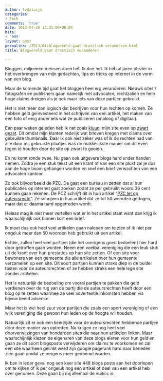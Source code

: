 ```yaml
---
author: tvdsluijs
categories:
- Tech
comments: 'true'
date: 2013-04-28 13:33:00+00:00
hits:
- '999'
layout: post
permalink: /2013/04/blogwereld-gaat-drastisch-veranderen.html
title: Blogwereld gaat drastisch veranderen

---
```

Bloggen, miljoenen mensen doen het. Ik doe het. Ik heb al jaren plezier in het overbrengen van mijn gedachten, tips en tricks op internet in de vorm van een blog.

Maar de komende tijd gaat het bloggen heel erg veranderen. Nieuws sites / fotografen en publishers gaan namelijk met advocaten, rechtzaken en hele hoge claims dreigen als je ook maar iets van deze partijen gebruikt.<!--more-->

Het is niet meer dan logisch dat bedrijven voor hun rechten op komen. Ze hebben geld geïnvesteerd in het schrijven van een artikel, het maken van een foto of enig ander iets wat ze publiceren (analoog of digitaal).

Een paar weken geleden heb ik net zoals <a href="http://www.kluun.nl/" target="_blank">kluun</a>, mijn site even op <a title="Site op zwart" href="https://www.vandersluijs.nl/2013/03/alle-plaatjes-weg-door-aankomende-rechtzaken.html" target="_blank">zwart gezet</a>. Dit omdat mijn klanten redelijk wat brieven kregen met claims over gebruikte thumbnails. Daar ik ook niet zeker was of ik de rechten had van alle door mij gebruikte plaatjes was de makkelijkste manier om dit even tegen te houden door de site op zwart te gooien.

En nu komt ronde twee. Nu gaan ook uitgevers blogs hard onder handen nemen. Zodra je een stuk tekst uit een krant of van een site plukt zal je dus aan de hoge boom gehangen worden en snel een brief verwachten van een advocaten kantoor.

Zo ook bijvoorbeeld de PZC. De gaat een bureau in zetten dat al hun publicaties op internet gaat zoeken zodat ze per gebruikt woord 36 cent kunnen gaan rekenen. De PCZ schrijft dit in hun artikel &#8220;[PZC let op auteursrecht](http://www.pzc.nl/copyright/pzc-let-op-auteursrecht-1.3788090)&#8220;. Ze schrijven in hun artikel dat ze tot 50 woorden gedogen, maar dat er daarna hard opgetreden wordt.

Helaas mag ik niet meer vertellen wat er in het artikel staat want dan krijg ik waarschijnlijk ook binnen kort een brief.

Ik moet dus ook heel veel artikelen gaan nalopen om te zien of ik niet per ongeluk meer dan 50 woorden heb gebruikt uit een artikel.

Echter, zullen heel veel partijen (die het overigens goed bedoelen) hier hard door getroffen gaan worden. Neem een voetbal vereniging die een leuk stuk uit de krant over hun prestaties op hun site zetten. Of een site voor bewoners van een gemeente die alle artikelen over hun gemeente verzamelen op een site. Dit soort partijen kunnen straks diep in de buidel tasten voor de auteursrechten of ze hebben straks een hele lege site zonder artikelen.

Het is natuurlijk de bedoeling om vooral partijen te pakken die geld verdienen over de rug van de partij die de auteursrechten heeft door een blog op te zetten waarmee ze veel advertentie inkomsten hebben via bijvoorbeeld adsense.

Maar het is wel heel zuur voor partijen die zoals een sport vereniging of een wijk vereniging die gewoon hun leden op de hoogte wil houden.

Natuurlijk zit er ook een keerzijde voor de auteursrechten hebbende partijen door deze manier van optreden. Nu krijgen ze nog heel veel doorverwijzingen van honderden sites die naar hun artikelen linken. Maar waarschijnlijk kiezen de eigenaren van deze blogs eieren voor hun geld en gaan ze dit soort blogsposts verwijderen om claims te voorkomen en zal een site waarheen gelinkt werd zijn google pagerank hard naar beneden zien gaan omdat ze nergens meer genoemd worden.

Ik ben in ieder geval nog een keer alle 448 blogs posts aan het doorlopen om te kijken of ik per ongeluk nog een artikel of deel van een artikel heb over genomen. Deze gaan bij mij allemaal de vuilnis in.

&nbsp;